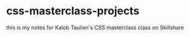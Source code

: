 # css-masterclass-projects
 this is my notes for Kalob Taulien's CSS masterclass class on Skillshare 
